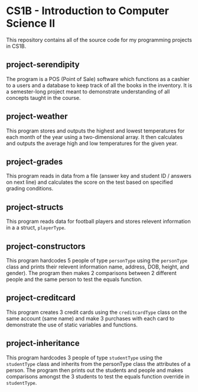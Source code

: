 CS1B - Introduction to Computer Science II
==========================================

This repository contains all of the source code for my programming projects in CS1B.

## project-serendipity
The program is a POS (Point of Sale) software which functions as a cashier to a users and a database to keep track of all the books in the inventory. It is a semester-long project meant to demonstrate understanding of all concepts taught in the course.

## project-weather
This program stores and outputs the highest and lowest temperatures for each month of the year using a two-dimensional array. It then calculates and outputs the average high and low temperatures for the given year. 

## project-grades
This program reads in data from a file (answer key and student ID / answers on next line) and calculates the score on the test based on specified grading conditions.
## project-structs
This program reads data for football players and stores relevent information in a a struct, `playerType`.

## project-constructors
This program hardcodes 5 people of type `personType` using the `personType` class and prints their relevent information name, address, DOB, height, and gender). The program then makes 2 comparisons between 2 different people and the same person to test the equals function.
## project-creditcard
This program creates 3 credit cards using the `creditcardType` class on the same account (same name) and make 3 purchases with each card to demonstrate the use of static variables and functions.
## project-inheritance
This program hardcodes 3 people of type `studentType` using the `studentType` class and inherits from the personType class the attributes of a person. The program then prints out the students and people and makes comparisons amongst the 3 students to test the equals function override in `studentType`.



